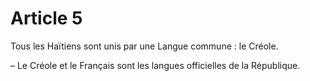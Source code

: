 # Article 5
Tous les Haïtiens sont unis par une Langue commune : le Créole.

– Le Créole et le Français sont les langues officielles de la République.